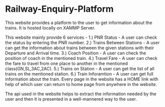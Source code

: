 # Railway-Enquiry-Platform

This website provides a platform to the user to get information about the trains. It is hosted locally on XAMMP Server.

This website mainly provide 6 services - 1.) PNR Status - A user can check the status by entering the PNR number. 2.) Trains Between Stations - A user can get the information about trains between the given stations with their Departure and Arrival time. 3.) Coach Position - A user can check the position of coach in the mentioned train. 4.) Travel Fare - A user can check the fare to travel from one place to another in the mentioned class(GN,SL,3AC,2AC). 5.) Trains on Station - A user can get the list of all trains on the mentioned station. 6.) Train Inforamtion - A user can get full information about the train. Every page in the website has a HOME link with help of which user can return to home page from anywhere in the website.

The api used in the website helps to extract the information needed by the user and then it is presented in a well-mannered way to the user.
